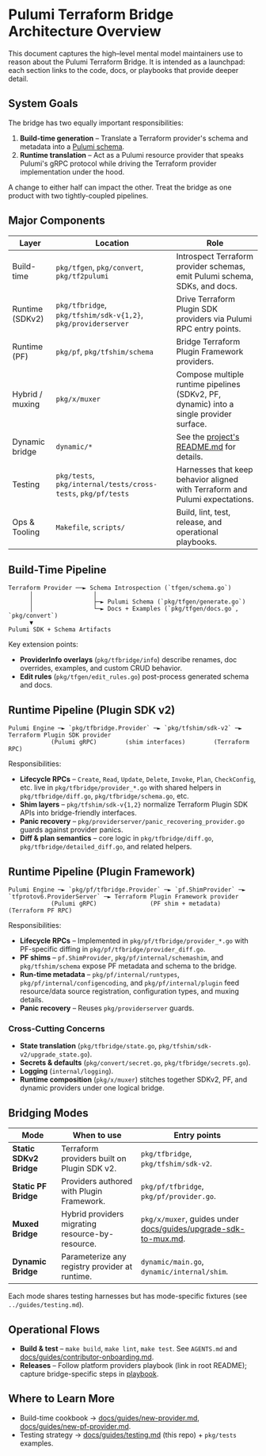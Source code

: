 # Pulumi Terraform Bridge Architecture Overview

This document captures the high–level mental model maintainers use to reason about the Pulumi Terraform Bridge. It is
intended as a launchpad: each section links to the code, docs, or playbooks that provide deeper detail.

## System Goals

The bridge has two equally important responsibilities:

1. **Build-time generation** – Translate a Terraform provider's schema and metadata into a [Pulumi schema](https://www.pulumi.com/docs/iac/build-with-pulumi/schema/).
2. **Runtime translation** – Act as a Pulumi resource provider that speaks Pulumi's gRPC protocol while driving the
   Terraform provider implementation under the hood.

A change to either half can impact the other. Treat the bridge as one product with two tightly-coupled pipelines.

## Major Components

| Layer | Location | Role |
| ----- | -------- | ---- |
| Build-time | `pkg/tfgen`, `pkg/convert`, `pkg/tf2pulumi` | Introspect Terraform provider schemas, emit Pulumi schema, SDKs, and docs. |
| Runtime (SDKv2) | `pkg/tfbridge`, `pkg/tfshim/sdk-v{1,2}`, `pkg/providerserver` | Drive Terraform Plugin SDK providers via Pulumi RPC entry points. |
| Runtime (PF) | `pkg/pf`, `pkg/tfshim/schema` | Bridge Terraform Plugin Framework providers. |
| Hybrid / muxing | `pkg/x/muxer` | Compose multiple runtime pipelines (SDKv2, PF, dynamic) into a single provider surface. |
| Dynamic bridge | `dynamic/*` | See the [project's README.md](../../dynamic/README.md) for details. |
| Testing | `pkg/tests`, `pkg/internal/tests/cross-tests`, `pkg/pf/tests` | Harnesses that keep behavior aligned with Terraform and Pulumi expectations. |
| Ops & Tooling | `Makefile`, `scripts/` | Build, lint, test, release, and operational playbooks. |

## Build-Time Pipeline

```
Terraform Provider ──► Schema Introspection (`tfgen/schema.go`)
      │                 │
      │                 ├─► Pulumi Schema (`pkg/tfgen/generate.go`)
      │                 └─► Docs + Examples (`pkg/tfgen/docs.go`, `pkg/convert`)
      ▼
Pulumi SDK + Schema Artifacts
```

Key extension points:

- **ProviderInfo overlays** (`pkg/tfbridge/info`) describe renames, doc overrides, examples, and custom CRUD behavior.
- **Edit rules** (`pkg/tfgen/edit_rules.go`) post-process generated schema and docs.

## Runtime Pipeline (Plugin SDK v2)

```
Pulumi Engine ─► `pkg/tfbridge.Provider` ─► `pkg/tfshim/sdk-v2` ─► Terraform Plugin SDK provider
            (Pulumi gRPC)        (shim interfaces)        (Terraform RPC)
```

Responsibilities:

- **Lifecycle RPCs** – `Create`, `Read`, `Update`, `Delete`, `Invoke`, `Plan`, `CheckConfig`, etc. live in
  `pkg/tfbridge/provider_*.go` with shared helpers in `pkg/tfbridge/diff.go`, `pkg/tfbridge/schema.go`, etc.
- **Shim layers** – `pkg/tfshim/sdk-v{1,2}` normalize Terraform Plugin SDK APIs into bridge-friendly interfaces.
- **Panic recovery** – `pkg/providerserver/panic_recovering_provider.go` guards against provider panics.
- **Diff & plan semantics** – core logic in `pkg/tfbridge/diff.go`, `pkg/tfbridge/detailed_diff.go`, and related helpers.

## Runtime Pipeline (Plugin Framework)

```
Pulumi Engine ─► `pkg/pf/tfbridge.Provider` ─► `pf.ShimProvider` ─► `tfprotov6.ProviderServer` ─► Terraform Plugin Framework provider
            (Pulumi gRPC)               (PF shim + metadata)                   (Terraform PF RPC)
```

Responsibilities:

- **Lifecycle RPCs** – Implemented in `pkg/pf/tfbridge/provider_*.go` with PF-specific diffing in
  `pkg/pf/tfbridge/provider_diff.go`.
- **PF shims** – `pf.ShimProvider`, `pkg/pf/internal/schemashim`, and `pkg/tfshim/schema` expose PF metadata and schema
  to the bridge.
- **Run-time metadata** – `pkg/pf/internal/runtypes`, `pkg/pf/internal/configencoding`, and `pkg/pf/internal/plugin` feed
  resource/data source registration, configuration types, and muxing details.
- **Panic recovery** – Reuses `pkg/providerserver` guards.

### Cross-Cutting Concerns

- **State translation** (`pkg/tfbridge/state.go`, `pkg/tfshim/sdk-v2/upgrade_state.go`).
- **Secrets & defaults** (`pkg/convert/secret.go`, `pkg/tfbridge/secrets.go`).
- **Logging** (`internal/logging`).
- **Runtime composition** (`pkg/x/muxer`) stitches together SDKv2, PF, and dynamic providers under one logical bridge.

## Bridging Modes

| Mode | When to use | Entry points |
| ---- | ----------- | ------------ |
| **Static SDKv2 Bridge** | Terraform providers built on Plugin SDK v2. | `pkg/tfbridge`, `pkg/tfshim/sdk-v2`. |
| **Static PF Bridge** | Providers authored with Plugin Framework. | `pkg/pf/tfbridge`, `pkg/pf/provider.go`. |
| **Muxed Bridge** | Hybrid providers migrating resource-by-resource. | `pkg/x/muxer`, guides under [docs/guides/upgrade-sdk-to-mux.md](../guides/upgrade-sdk-to-mux.md). |
| **Dynamic Bridge** | Parameterize any registry provider at runtime. | `dynamic/main.go`, `dynamic/internal/shim`. |

Each mode shares testing harnesses but has mode-specific fixtures (see `../guides/testing.md`).

## Operational Flows

- **Build & test** – `make build`, `make lint`, `make test`. See `AGENTS.md` and [docs/guides/contributor-onboarding.md](../guides/contributor-onboarding.md).
- **Releases** – Follow platform providers playbook (link in root README); capture bridge-specific steps in [playbook](https://github.com/pulumi/platform-providers-team/blob/main/playbooks/Release%3A%20Terraform%20Bridge.md).

## Where to Learn More

- Build-time cookbook → [docs/guides/new-provider.md](../guides/new-provider.md), [docs/guides/new-pf-provider.md](../guides/new-pf-provider.md).
- Testing strategy → [docs/guides/testing.md](../guides/testing.md) (this repo) + `pkg/tests` examples.
